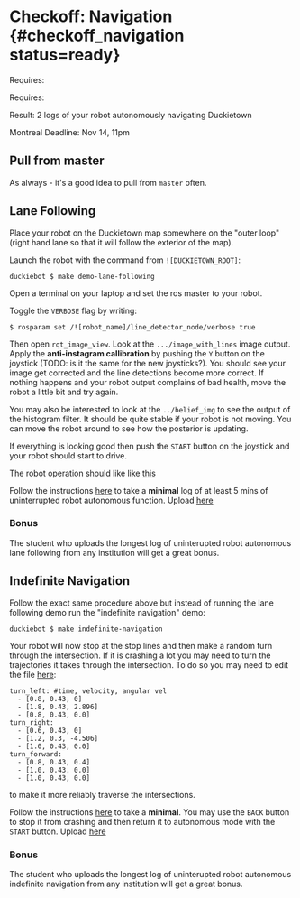 # Checkoff: Navigation {#checkoff_navigation status=ready}

<div class='requirements' markdown='1'>

Requires: [](#checkoff_calibration)

Requires: [](#checkoff_take_a_log)

Result: 2 logs of your robot autonomously navigating Duckietown

</div>

<div class="only-montreal" markdown="1">
Montreal Deadline: Nov 14, 11pm
</div>


## Pull from master

As always - it's a good idea to pull from `master` often.

## Lane Following

Place your robot on the Duckietown map somewhere on the "outer loop" (right hand lane so that it will follow the exterior of the map).

Launch the robot with the command from `![DUCKIETOWN_ROOT]`:

    duckiebot $ make demo-lane-following
    
Open a terminal on your laptop and set the ros master to your robot.

Toggle the `VERBOSE` flag by writing:

    $ rosparam set /![robot_name]/line_detector_node/verbose true

Then open `rqt_image_view`. Look at the `.../image_with_lines` image output. Apply the **anti-instagram callibration** by pushing the `Y` button on the joystick (TODO: is it the same for the new joysticks?). You should see your image get corrected and the line detections become more correct. If nothing happens and your robot output complains of bad health, move the robot a little bit and try again.

You may also be interested to look at the `../belief_img` to see the output of the histogram filter. It should be quite stable if your robot is not moving. You can move the robot around to see how the posterior is updating. 

If everything is looking good then push the `START` button on the joystick and your robot should start to drive. 

The robot operation should like like [this](#https://photos.app.goo.gl/AirDLHRXUiImuX7x1)

Follow the instructions [here](#record-log) to take a **minimal** log of at least 5 mins of uninterrupted robot autonomous function. Upload [here](https://www.dropbox.com/request/eMEScDXEhB7KI1TqOGjg)

### Bonus

The student who uploads the longest log of uninterupted robot autonomous lane following from any institution will get a great bonus.

## Indefinite Navigation

Follow the exact same procedure above but instead of running the lane following demo run the "indefinite navigation" demo:

    duckiebot $ make indefinite-navigation

Your robot will now stop at the stop lines and then make a random turn through the intersection. If it is crashing a lot you may need to turn the trajectories it takes through the intersection. To do so you may need to edit the file [here](https://github.com/duckietown/Software/blob/master/catkin_ws/src/00-infrastructure/duckietown/config/baseline/intersection_control/open_loop_intersection_node/default.yaml):

```
turn_left: #time, velocity, angular vel
  - [0.8, 0.43, 0]
  - [1.8, 0.43, 2.896]
  - [0.8, 0.43, 0.0]
turn_right:
  - [0.6, 0.43, 0]
  - [1.2, 0.3, -4.506]
  - [1.0, 0.43, 0.0]
turn_forward:
  - [0.8, 0.43, 0.4]
  - [1.0, 0.43, 0.0]
  - [1.0, 0.43, 0.0]
```

to make it more reliably traverse the intersections.

Follow the instructions [here](#record-log) to take a **minimal**. You may use the `BACK` button to stop it from crashing and then return it to autonomous mode with the `START` button. 
Upload [here](https://www.dropbox.com/request/eMEScDXEhB7KI1TqOGjg)

### Bonus

The student who uploads the longest log of uninterupted robot autonomous indefinite navigation from any institution will get a great bonus.
